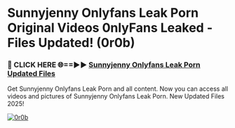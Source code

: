 # Sunnyjenny Onlyfans Leak Porn Original Videos 0nlyFans Leaked - Files Updated! (0r0b)

<h3>🔴 CLICK HERE 🌐==►► <a href="https://tinyurl.com/ms9xzufz" rel="nofollow">Sunnyjenny Onlyfans Leak Porn Updated Files</a></h3>

Get Sunnyjenny Onlyfans Leak Porn and all content. Now you can access all videos and pictures of Sunnyjenny Onlyfans Leak Porn. New Updated Files 2025!

[![0r0b](https://i.imgur.com/ppqm5kG.gif)](https://tinyurl.com/ms9xzufz)
